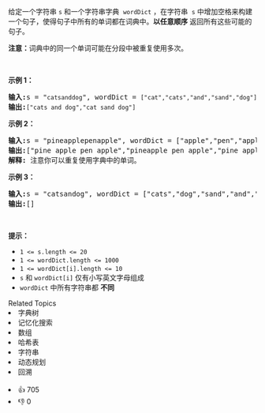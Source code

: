 <p>给定一个字符串 <code>s</code> 和一个字符串字典
 <meta charset="UTF-8" />&nbsp;<code>wordDict</code>&nbsp;，在字符串
 <meta charset="UTF-8" />&nbsp;<code>s</code>&nbsp;中增加空格来构建一个句子，使得句子中所有的单词都在词典中。<strong>以任意顺序</strong> 返回所有这些可能的句子。</p>

<p><strong>注意：</strong>词典中的同一个单词可能在分段中被重复使用多次。</p>

<p>&nbsp;</p>

<p><strong class="example">示例 1：</strong></p>

<pre>
<strong>输入:</strong>s = "<span><code>catsanddog</code></span>", wordDict = <span><code>["cat","cats","and","sand","dog"]</code></span>
<strong>输出:</strong><span><code>["cats and dog","cat sand dog"]</code></span>
</pre>

<p><strong class="example">示例 2：</strong></p>

<pre>
<strong>输入:</strong>s = "pineapplepenapple", wordDict = ["apple","pen","applepen","pine","pineapple"]
<strong>输出:</strong>["pine apple pen apple","pineapple pen apple","pine applepen apple"]
<strong>解释:</strong> 注意你可以重复使用字典中的单词。
</pre>

<p><strong class="example">示例&nbsp;3：</strong></p>

<pre>
<strong>输入:</strong>s = "catsandog", wordDict = ["cats","dog","sand","and","cat"]
<strong>输出:</strong>[]
</pre>

<p>&nbsp;</p>

<p><strong>提示：</strong></p>

<p>
 <meta charset="UTF-8" /></p>

<ul> 
 <li><code>1 &lt;= s.length &lt;= 20</code></li> 
 <li><code>1 &lt;= wordDict.length &lt;= 1000</code></li> 
 <li><code>1 &lt;= wordDict[i].length &lt;= 10</code></li> 
 <li><code>s</code>&nbsp;和&nbsp;<code>wordDict[i]</code>&nbsp;仅有小写英文字母组成</li> 
 <li><code>wordDict</code>&nbsp;中所有字符串都 <strong>不同</strong></li> 
</ul>

<div><div>Related Topics</div><div><li>字典树</li><li>记忆化搜索</li><li>数组</li><li>哈希表</li><li>字符串</li><li>动态规划</li><li>回溯</li></div></div><br><div><li>👍 705</li><li>👎 0</li></div>